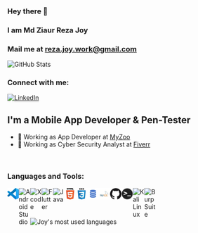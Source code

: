 <!--

### Hey there 👋


**rezaJOY/rezaJOY** is a ✨ _special_ ✨ repository because its `README.md` (this file) appears on your GitHub profile.



- 🔭 I’m currently as App Developer at Myzoo.asia
- 🌱 I’m currently learning Docker
- 👯 I’m looking to collaborate on Cyber Security
- 💬 Ask me about Mobile Apps, Cyber Security, Ethical Hacking
- 📫 How to reach me: ziaurreza_joy@yahoo.com
- ⚡ Fun fact: I dont isolate myself while coding 


![GitHub Stats](https://github-readme-stats.vercel.app/api?username=rezaJOY&theme=tokyonight)
-->

### Hey there 👋
### I am Md Ziaur Reza Joy 


### Mail me at reza.joy.work@gmail.com 


![GitHub Stats](https://github-readme-stats.vercel.app/api?username=rezaJOY&theme=blue)


### Connect with me:

[![LinkedIn](https://img.shields.io/badge/LinkedIn-0077B5?style=for-the-badge&logo=linkedin&logoColor=white)](https://www.linkedin.com/in/ziaurrezajoy/)
<br />
## I'm a Mobile App Developer & Pen-Tester

- 🔭 Working as App Developer at  [MyZoo](https://myzoo.asia)
- 🔭 Working as Cyber Security Analyst at  [Fiverr](https://fiverr.com)
<!--
| Stackoverflow Status |
| -------------------- |
| <a href="https://stackoverflow.com/users/7004995/eyllanesc"><img src="https://stackoverflow.com/users/flair/7004995.png" width="208" height="58" alt="Utshaw's Stack Overflow stat" title="Utshaw's Stack Overflow stat"></a> |
-->


<br />

### Languages and Tools:

<img align="left" alt="Visual Studio Code" width="26px" src="https://raw.githubusercontent.com/github/explore/80688e429a7d4ef2fca1e82350fe8e3517d3494d/topics/visual-studio-code/visual-studio-code.png" />
<img align="left" alt="Android Studio" width="26px" src="https://user-images.githubusercontent.com/52202888/170240210-269951d3-416f-4fc6-bddb-e2da23e68040.png"/>
<img align="left" alt="Xcode" width="26px" src="https://user-images.githubusercontent.com/52202888/170240535-d028a7f8-cff2-49fd-9e9d-55b1daa83280.png"/>
<img align="left" alt="Flutter" width="26px" src="https://user-images.githubusercontent.com/52202888/170240858-9a35014d-3f6b-4074-9ec0-546d4fdfe4d6.png"/>
<img align="left" alt="Java" width="26px" src="https://user-images.githubusercontent.com/52202888/170240929-8671e09c-4216-432b-a720-569292607e92.png"/>
<img align="left" alt="HTML5" width="26px" src="https://raw.githubusercontent.com/github/explore/80688e429a7d4ef2fca1e82350fe8e3517d3494d/topics/html/html.png" />
<img align="left" alt="CSS3" width="26px" src="https://raw.githubusercontent.com/github/explore/80688e429a7d4ef2fca1e82350fe8e3517d3494d/topics/css/css.png" />
<img align="left" alt="SQL" width="26px" src="https://raw.githubusercontent.com/github/explore/80688e429a7d4ef2fca1e82350fe8e3517d3494d/topics/sql/sql.png" />
<img align="left" alt="MySQL" width="26px" src="https://raw.githubusercontent.com/github/explore/80688e429a7d4ef2fca1e82350fe8e3517d3494d/topics/mysql/mysql.png" />
<img align="left" alt="GitHub" width="26px" src="https://raw.githubusercontent.com/github/explore/78df643247d429f6cc873026c0622819ad797942/topics/github/github.png" />
<img align="left" alt="Terminal" width="26px" src="https://raw.githubusercontent.com/github/explore/80688e429a7d4ef2fca1e82350fe8e3517d3494d/topics/terminal/terminal.png" />
<img align="left" alt="Kali Linux" width="26px" src="https://user-images.githubusercontent.com/52202888/170241169-520644ba-86fa-4b22-81e0-5e15b68c93c6.png"/>
<img align="left" alt="Burp Suite" width="26px" src="https://assets.tryhackme.com/img/modules/burp-suite.png"/>
<br />
<br />

<br />
<br />




<img align="center" style="margin: 0 auto; display: block" src="https://github-readme-stats.vercel.app/api/top-langs/?username=rezaJOY" alt="Joy's most used languages" />




